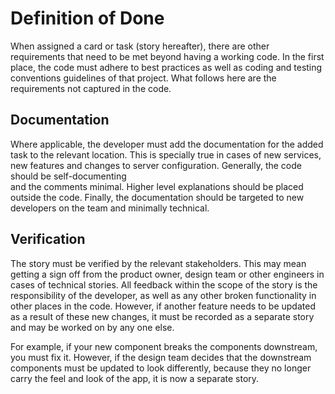 # Definition of Done


When assigned a card or task (story hereafter), there are other requirements that need to be met
beyond having a working code. In the first place, the code must adhere to best
practices as well as coding and testing conventions guidelines of that project.
What follows here are the requirements not captured in the code.

## Documentation

Where applicable, the developer must add the documentation for the added task
to the relevant location. This is specially true in cases of new services, new
features and changes to server configuration. Generally, the code should be self-documenting  
and the comments minimal. Higher level explanations should be placed outside the code.
Finally, the documentation should be targeted to new developers on the team and
minimally technical.

## Verification

The story must be verified by the relevant stakeholders. This may mean getting a sign off
from the product owner, design team or other engineers in cases of technical stories.
All feedback within the scope of the story is the responsibility of the developer,
as well as any other broken functionality in other places in the code. However, if
another feature needs to be updated as a result of these new changes, it must be recorded
as a separate story and may be worked on by any one else.

For example, if your new component breaks the components downstream, you must fix it. However,
if the design team decides that the downstream components must be updated to look differently,
because they no longer carry the feel and look of the app, it is now a separate story.
